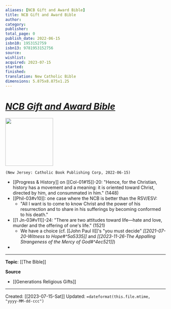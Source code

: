 ```yaml
---
aliases: [NCB Gift and Award Bible]
title: NCB Gift and Award Bible
author: 
category: 
publisher: 
total_page: 0
publish_date: 2022-06-15
isbn10: 1953152759
isbn13: 9781953152756
source: 
wishlist: 
acquired: 2023-07-15
started: 
finished: 
translation: New Catholic Bible
dimensions: 5.875x8.875x1.25
---
```

# *[NCB Gift and Award Bible](https://catholicbookpublishing.com/product/1611)*

<img src="https://b2c-cbp-assets.s3.amazonaws.com/products/W2404GN-1.jpg" width=150>

`(New Jersey: Catholic Book Publishing Corp, 2022-06-15)`

- [[Progress & History]] on [[Col-01#15]]-20: "Hence, for the Christian, history has a movement and a meaning: it is oriented toward Christ, directed by him, and consummated in him." (1448)
- [[Phil-03#v10]]: one case where the NCB is better than the RSV/ESV: 
	- "All I want is to come to know Christ and the power of his resurrection and to share in his sufferings by becoming conformed to his death." 
- [[1 Jn-03#v11]]-24: "There are two attitudes toward life—hate and love, murder and the offering of one's life." (1521)
	- We have a choice (cf. [[John Paul II]]'s "you must decide" *[[2021-07-20-Witness to Hope#^5a5335]]* and *[[2023-11-26-The Appalling Strangeness of the Mercy of God#^4ec521]]*)
- 

--- 
**Topic**: [[The Bible]]

**Source**
- [[Generations Religious Gifts]]


---
Created: [[2023-07-15-Sat]]
Updated: `=dateformat(this.file.mtime, "yyyy-MM-dd-ccc")`